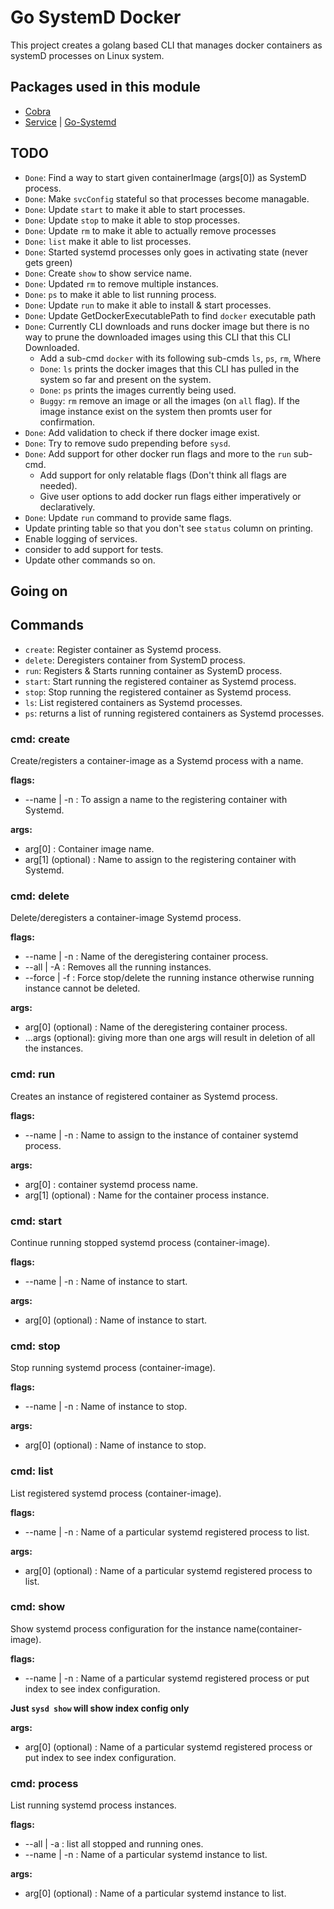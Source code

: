 # Go SystemD Docker

This project creates a golang based CLI that manages docker containers as systemD processes on Linux system.

## Packages used in this module

- [Cobra](https://pkg.go.dev/github.com/spf13/cobra)
- [Service](https://pkg.go.dev/github.com/kardianos/service@v1.2.2) | [Go-Systemd](https://pkg.go.dev/github.com/iguanesolutions/go-systemd/v4#section-readme)

## TODO

- `Done`: Find a way to start given containerImage (args[0]) as SystemD process.
- `Done`: Make `svcConfig` stateful so that processes become managable.
- `Done`: Update `start` to make it able to start processes.
- `Done`: Update `stop` to make it able to stop processes.
- `Done`: Update `rm` to make it able to actually remove processes
- `Done`: `list` make it able to list processes.
- `Done`: Started systemd processes only goes in activating state (never gets green)
- `Done`: Create `show` to show service name.
- `Done`: Updated `rm` to remove multiple instances.
- `Done`: `ps` to make it able to list running process.
- `Done`: Update `run` to make it able to install & start processes.
- `Done`: Update GetDockerExecutablePath to find `docker` executable path
- `Done`: Currently CLI downloads and runs docker image but there is no way to prune the downloaded images using this CLI that this CLI Downloaded.
  - Add a sub-cmd `docker` with its following sub-cmds `ls`, `ps`, `rm`, Where
  - `Done`: `ls` prints the docker images that this CLI has pulled in the system so far and present on the system.
  - `Done`: `ps` prints the images currently being used.
  - `Buggy`: `rm` remove an image or all the images (on `all` flag). If the image instance exist on the system then promts user for confirmation.
- `Done`: Add validation to check if there docker image exist.
- `Done`: Try to remove sudo prepending before `sysd`.
- `Done`: Add support for other docker run flags and more to the `run` sub-cmd.
  - Add support for only relatable flags (Don't think all flags are needed).
  - Give user options to add docker run flags either imperatively or declaratively.
- `Done`: Update `run` command to provide same flags.
- Update printing table so that you don't see `status` column on printing.
- Enable logging of services.
- consider to add support for tests.
- Update other commands so on.

## Going on

## Commands

- `create`: Register container as Systemd process.
- `delete`: Deregisters container from SystemD process.
- `run`: Registers & Starts running container as SystemD process.
- `start`: Start running the registered container as Systemd process.
- `stop`: Stop running the registered container as Systemd process.
- `ls`: List registered containers as Systemd processes.
- `ps`: returns a list of running registered containers as Systemd processes.

### cmd: create

Create/registers a container-image as a Systemd process with a name.

**flags:**

- --name | -n : To assign a name to the registering container with Systemd.

**args:**

- arg[0] : Container image name.
- arg[1] (optional) : Name to assign to the registering container with Systemd.

### cmd: delete

Delete/deregisters a container-image Systemd process.

**flags:**

- --name | -n : Name of the deregistering container process.
- --all | -A : Removes all the running instances.
- --force | -f : Force stop/delete the running instance otherwise running instance cannot be deleted.

**args:**

- arg[0] (optional) : Name of the deregistering container process.
- ...args (optional): giving more than one args will result in deletion of all the instances.

### cmd: run

Creates an instance of registered container as Systemd process.

**flags:**

- --name | -n : Name to assign to the instance of container systemd process.

**args:**

- arg[0] : container systemd process name.
- arg[1] (optional) : Name for the container process instance.

### cmd: start

Continue running stopped systemd process (container-image).

**flags:**

- --name | -n : Name of instance to start.

**args:**

- arg[0] (optional) : Name of instance to start.

### cmd: stop

Stop running systemd process (container-image).

**flags:**

- --name | -n : Name of instance to stop.

**args:**

- arg[0] (optional) : Name of instance to stop.

### cmd: list

List registered systemd process (container-image).

**flags:**

- --name | -n : Name of a particular systemd registered process to list.

**args:**

- arg[0] (optional) : Name of a particular systemd registered process to list.

### cmd: show

Show systemd process configuration for the instance name(container-image).

**flags:**

- --name | -n : Name of a particular systemd registered process or put index to see index configuration.

**Just `sysd show` will show index config only**

**args:**

- arg[0] (optional) : Name of a particular systemd registered process or put index to see index configuration.

### cmd: process

List running systemd process instances.

**flags:**

- --all | -a : list all stopped and running ones.
- --name | -n : Name of a particular systemd instance to list.

**args:**

- arg[0] (optional) : Name of a particular systemd instance to list.
